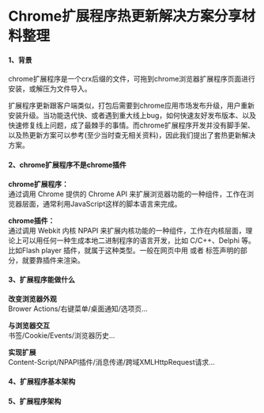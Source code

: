 # Chrome扩展程序热更新解决方案分享材料整理

#### 1、背景
chrome扩展程序是一个crx后缀的文件，可拖到chrome浏览器扩展程序页面进行安装，或解压为文件导入。  

扩展程序更新跟客户端类似，打包后需要到chrome应用市场发布升级，用户重新安装升级。当功能迭代快、或者遇到重大线上bug，如何快速友好发布版本、以及快速修复线上问题，成了最棘手的事情。而chrome扩展程序开发并没有脚手架、以及热更新方案可以参考(至少当时查无相关资料)，因此我们提出了套热更新解决方案。  


#### 2、chrome扩展程序不是chrome插件
**chrome扩展程序：**  
通过调用 Chrome 提供的 Chrome API 来扩展浏览器功能的一种组件，工作在浏览器层面，通常利用JavaScript这样的脚本语言来完成。

**chrome插件：**  
通过调用 Webkit 内核 NPAPI 来扩展内核功能的一种组件，工作在内核层面，理论上可以用任何一种生成本地二进制程序的语言开发，比如 C/C++、Delphi 等。比如Flash player 插件，就属于这种类型。一般在网页中用 <object> 或者 <embed> 标签声明的部分，就要靠插件来渲染。

#### 3、扩展程序能做什么
**改变浏览器外观**  
Brower Actions/右键菜单/桌面通知/选项页...

**与浏览器交互**  
书签/Cookie/Events/浏览器历史...

**实现扩展**  
Content-Script/NPAPI插件/消息传递/跨域XMLHttpRequest请求...

#### 4、扩展程序基本架构


#### 5、扩展程序架构

